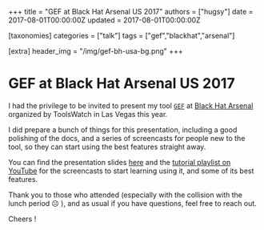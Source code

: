 +++
title = "GEF at Black Hat Arsenal US 2017"
authors = ["hugsy"]
date = 2017-08-01T00:00:00Z
updated = 2017-08-01T00:00:00Z

[taxonomies]
categories = ["talk"]
tags = ["gef","blackhat","arsenal"]

[extra]
header_img = "/img/gef-bh-usa-bg.png"
+++

# GEF at Black Hat Arsenal US 2017

I had the privilege to be invited to present my tool [`GEF`](https://github.com/hugsy/gef) at [Black Hat Arsenal](https://blackhat.com) organized by ToolsWatch in Las Vegas this year.

I did prepare a bunch of things for this presentation, including a good polishing of the docs, and a series of screencasts for people new to the tool, so they can start using the best features straight away.

You can find the presentation slides [here](http://christophe.alladoum.free.fr/public/blackhat-2017/BH-USA-17-Alladoum-GDB-Enhanced-Features.pdf) and the [tutorial playlist on YouTube](https://goo.gl/1QAZM4) for the screencasts to start learning using it, and some of its best features.

Thank you to those who attended (especially with the collision with the lunch period ☹ ), and as usual if you have questions, feel free to reach out.

Cheers !
